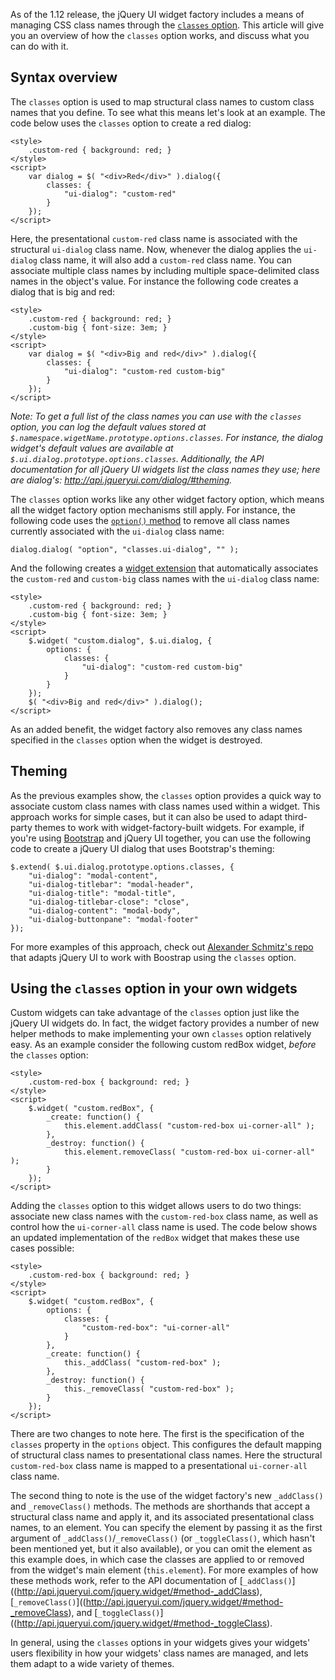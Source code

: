 <script>{
	"title": "Using the classes Option",
	"level": "advanced"
}</script>

As of the 1.12 release, the jQuery UI widget factory includes a means of managing CSS class names through the [`classes` option](http://api.jqueryui.com/jquery.widget/#option-classes). This article will give you an overview of how the `classes` option works, and discuss what you can do with it.

## Syntax overview

The `classes` option is used to map structural class names to custom class names that you define. To see what this means let's look at an example. The code below uses the `classes` option to create a red dialog:

```
<style>
	.custom-red { background: red; }
</style>
<script>
	var dialog = $( "<div>Red</div>" ).dialog({
		classes: {
			"ui-dialog": "custom-red"
		}
	});
</script>
```

Here, the presentational `custom-red` class name is associated with the structural `ui-dialog` class name. Now, whenever the dialog applies the `ui-dialog` class name, it will also add a `custom-red` class name. You can associate multiple class names by including multiple space-delimited class names in the object's value. For instance the following code creates a dialog that is big and red:

```
<style>
	.custom-red { background: red; }
	.custom-big { font-size: 3em; }
</style>
<script>
	var dialog = $( "<div>Big and red</div>" ).dialog({
		classes: {
			"ui-dialog": "custom-red custom-big"
		}
	});
</script>
```

*Note: To get a full list of the class names you can use with the `classes` option, you can log the default values stored at `$.namespace.wigetName.prototype.options.classes`. For instance, the dialog widget's default values are available at `$.ui.dialog.prototype.options.classes`. Additionally, the API documentation for all jQuery UI widgets list the class names they use; here are dialog's: <http://api.jqueryui.com/dialog/#theming>.*

The `classes` option works like any other widget factory option, which means all the widget factory option mechanisms still apply. For instance, the following code uses the [`option()` method](http://api.jqueryui.com/jquery.widget/#method-option) to remove all class names currently associated with the `ui-dialog` class name:

```
dialog.dialog( "option", "classes.ui-dialog", "" );
```

And the following creates a [widget extension](http://learn.jquery.com/jquery-ui/widget-factory/extending-widgets/) that automatically associates the `custom-red` and `custom-big` class names with the `ui-dialog` class name:

```
<style>
	.custom-red { background: red; }
	.custom-big { font-size: 3em; }
</style>
<script>
	$.widget( "custom.dialog", $.ui.dialog, {
		options: {
			classes: {
				"ui-dialog": "custom-red custom-big"
			}
		}
	});
	$( "<div>Big and red</div>" ).dialog();
</script>
```

As an added benefit, the widget factory also removes any class names specified in the `classes` option when the widget is destroyed.

## Theming

As the previous examples show, the `classes` option provides a quick way to associate custom class names with class names used within a widget. This approach works for simple cases, but it can also be used to adapt third-party themes to work with widget-factory-built widgets. For example, if you're using [Bootstrap](http://getbootstrap.com/) and jQuery UI together, you can use the following code to create a jQuery UI dialog that uses Bootstrap's theming:

```
$.extend( $.ui.dialog.prototype.options.classes, {
	"ui-dialog": "modal-content",
	"ui-dialog-titlebar": "modal-header",
	"ui-dialog-title": "modal-title",
	"ui-dialog-titlebar-close": "close",
	"ui-dialog-content": "modal-body",
	"ui-dialog-buttonpane": "modal-footer"
});
```

For more examples of this approach, check out [Alexander Schmitz's repo](https://github.com/arschmitz/jqueryui-bootstrap-adapter) that adapts jQuery UI to work with Boostrap using the `classes` option.

## Using the `classes` option in your own widgets

Custom widgets can take advantage of the `classes` option just like the jQuery UI widgets do. In fact, the widget factory provides a number of new helper methods to make implementing your own `classes` option relatively easy. As an example consider the following custom redBox widget, *before* the `classes` option:

```
<style>
	.custom-red-box { background: red; }
</style>
<script>
	$.widget( "custom.redBox", {
		_create: function() {
			this.element.addClass( "custom-red-box ui-corner-all" );
		},
		_destroy: function() {
			this.element.removeClass( "custom-red-box ui-corner-all" );
		}
	});
</script>
```

Adding the `classes` option to this widget allows users to do two things: associate new class names with the `custom-red-box` class name, as well as control how the `ui-corner-all` class name is used. The code below shows an updated implementation of the `redBox` widget that makes these use cases possible:

```
<style>
	.custom-red-box { background: red; }
</style>
<script>
	$.widget( "custom.redBox", {
		options: {
			classes: {
				"custom-red-box": "ui-corner-all"
			}
		},
		_create: function() {
			this._addClass( "custom-red-box" );
		},
		_destroy: function() {
			this._removeClass( "custom-red-box" );
		}
	});
</script>
```

There are two changes to note here. The first is the specification of the `classes` property in the `options` object. This configures the default mapping of structural class names to presentational class names. Here the structural `custom-red-box` class name is mapped to a presentational `ui-corner-all` class name.

The second thing to note is the use of the widget factory's new `_addClass()` and `_removeClass()` methods. The methods are shorthands that accept a structural class name and apply it, and its associated presentational class names, to an element. You can specify the element by passing it as the first argument of `_addClass()`/`_removeClass()` (or `_toggleClass()`, which hasn't been mentioned yet, but it also available), or you can omit the element as this example does, in which case the classes are applied to or removed from the widget's main element (`this.element`). For more examples of how these methods work, refer to the API documentation of [`_addClass()`]((http://api.jqueryui.com/jquery.widget/#method-_addClass), [`_removeClass()`]((http://api.jqueryui.com/jquery.widget/#method-_removeClass), and [`_toggleClass()`]((http://api.jqueryui.com/jquery.widget/#method-_toggleClass).

In general, using the `classes` options in your widgets gives your widgets' users flexibility in how your widgets' class names are managed, and lets them adapt to a wide variety of themes.
